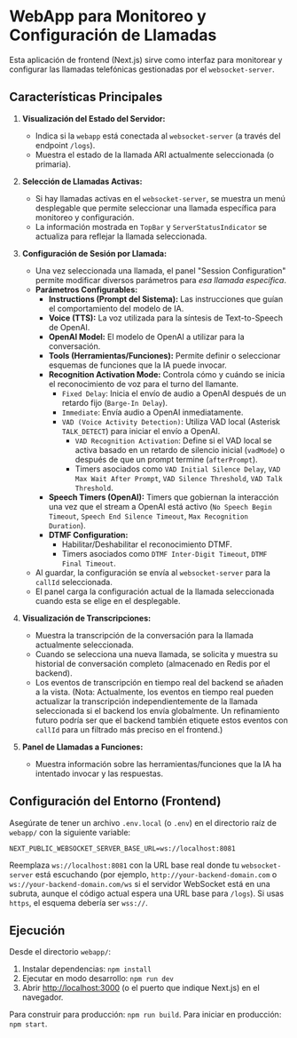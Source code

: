 # WebApp para Monitoreo y Configuración de Llamadas

Esta aplicación de frontend (Next.js) sirve como interfaz para monitorear y configurar las llamadas telefónicas gestionadas por el `websocket-server`.

## Características Principales

1.  **Visualización del Estado del Servidor:**
    *   Indica si la `webapp` está conectada al `websocket-server` (a través del endpoint `/logs`).
    *   Muestra el estado de la llamada ARI actualmente seleccionada (o primaria).

2.  **Selección de Llamadas Activas:**
    *   Si hay llamadas activas en el `websocket-server`, se muestra un menú desplegable que permite seleccionar una llamada específica para monitoreo y configuración.
    *   La información mostrada en `TopBar` y `ServerStatusIndicator` se actualiza para reflejar la llamada seleccionada.

3.  **Configuración de Sesión por Llamada:**
    *   Una vez seleccionada una llamada, el panel "Session Configuration" permite modificar diversos parámetros para *esa llamada específica*.
    *   **Parámetros Configurables:**
        *   **Instructions (Prompt del Sistema):** Las instrucciones que guían el comportamiento del modelo de IA.
        *   **Voice (TTS):** La voz utilizada para la síntesis de Text-to-Speech de OpenAI.
        *   **OpenAI Model:** El modelo de OpenAI a utilizar para la conversación.
        *   **Tools (Herramientas/Funciones):** Permite definir o seleccionar esquemas de funciones que la IA puede invocar.
        *   **Recognition Activation Mode:** Controla cómo y cuándo se inicia el reconocimiento de voz para el turno del llamante.
            *   `Fixed Delay`: Inicia el envío de audio a OpenAI después de un retardo fijo (`Barge-In Delay`).
            *   `Immediate`: Envía audio a OpenAI inmediatamente.
            *   `VAD (Voice Activity Detection)`: Utiliza VAD local (Asterisk `TALK_DETECT`) para iniciar el envío a OpenAI.
                *   `VAD Recognition Activation`: Define si el VAD local se activa basado en un retardo de silencio inicial (`vadMode`) o después de que un prompt termine (`afterPrompt`).
                *   Timers asociados como `VAD Initial Silence Delay`, `VAD Max Wait After Prompt`, `VAD Silence Threshold`, `VAD Talk Threshold`.
        *   **Speech Timers (OpenAI):** Timers que gobiernan la interacción una vez que el stream a OpenAI está activo (`No Speech Begin Timeout`, `Speech End Silence Timeout`, `Max Recognition Duration`).
        *   **DTMF Configuration:**
            *   Habilitar/Deshabilitar el reconocimiento DTMF.
            *   Timers asociados como `DTMF Inter-Digit Timeout`, `DTMF Final Timeout`.
    *   Al guardar, la configuración se envía al `websocket-server` para la `callId` seleccionada.
    *   El panel carga la configuración actual de la llamada seleccionada cuando esta se elige en el desplegable.

4.  **Visualización de Transcripciones:**
    *   Muestra la transcripción de la conversación para la llamada actualmente seleccionada.
    *   Cuando se selecciona una nueva llamada, se solicita y muestra su historial de conversación completo (almacenado en Redis por el backend).
    *   Los eventos de transcripción en tiempo real del backend se añaden a la vista. (Nota: Actualmente, los eventos en tiempo real pueden actualizar la transcripción independientemente de la llamada seleccionada si el backend los envía globalmente. Un refinamiento futuro podría ser que el backend también etiquete estos eventos con `callId` para un filtrado más preciso en el frontend.)

5.  **Panel de Llamadas a Funciones:**
    *   Muestra información sobre las herramientas/funciones que la IA ha intentado invocar y las respuestas.

## Configuración del Entorno (Frontend)

Asegúrate de tener un archivo `.env.local` (o `.env`) en el directorio raíz de `webapp/` con la siguiente variable:

```
NEXT_PUBLIC_WEBSOCKET_SERVER_BASE_URL=ws://localhost:8081
```

Reemplaza `ws://localhost:8081` con la URL base real donde tu `websocket-server` está escuchando (por ejemplo, `http://your-backend-domain.com` o `ws://your-backend-domain.com/ws` si el servidor WebSocket está en una subruta, aunque el código actual espera una URL base para `/logs`). Si usas `https`, el esquema debería ser `wss://`.

## Ejecución

Desde el directorio `webapp/`:

1.  Instalar dependencias: `npm install`
2.  Ejecutar en modo desarrollo: `npm run dev`
3.  Abrir [http://localhost:3000](http://localhost:3000) (o el puerto que indique Next.js) en el navegador.

Para construir para producción: `npm run build`.
Para iniciar en producción: `npm start`.
